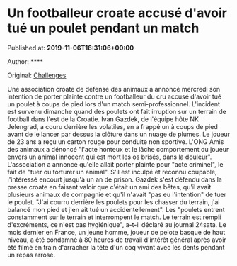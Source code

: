 
# Un footballeur croate accusé d'avoir tué un poulet pendant un match

Published at: **2019-11-06T16:31:06+00:00**

Author: ****

Original: [Challenges](https://www.challenges.fr/sport/un-footballeur-croate-accuse-d-avoir-tue-un-poulet-pendant-un-match_683447)

Une association croate de défense des animaux a annoncé mercredi son intention de porter plainte contre un footballeur du cru accusé d'avoir tué un poulet à coups de pied lors d'un match semi-professionnel.
L'incident est survenu dimanche quand des poulets ont fait irruption sur un terrain de football dans l'est de la Croatie.
Ivan Gazdek, de l'équipe hôte NK Jelengrad, a couru derrière les volatiles, en a frappé un à coups de pied avant de le lancer par dessus la clôture dans un nuage de plumes.
Le joueur de 23 ans a reçu un carton rouge pour conduite non sportive.
L'ONG Amis des animaux a dénoncé "l'acte honteux et le lâche comportement du joueur envers un animal innocent qui est mort les os brisés, dans la douleur".
L'association a annoncé qu'elle allait porter plainte pour "acte criminel", le fait de "tuer ou torturer un animal".
S'il est inculpé et reconnu coupable, l'intéressé encourt jusqu'à un an de prison.
Gazdek s'est défendu dans la presse croate en faisant valoir que c'était un ami des bêtes, qu'il avait plusieurs animaux de compagnie et qu'il n'avait "pas eu l'intention" de tuer le poulet.
"J'ai courru derrière les poulets pour les chasser du terrain, j'ai balancé mon pied et j'en ait tué un accidentellement". Les "poulets entrent constamment sur le terrain et interrompent le match. Le terrain est rempli d'excréments, ce n'est pas hygiénique", a-t-il déclaré au journal 24sata.
Le mois dernier en France, un jeune homme, joueur de pelote basque de haut niveau, a été condamné à 80 heures de travail d'intérêt général après avoir été filmé en train d'arracher la tête d'un coq vivant avec les dents pendant un repas arrosé.
